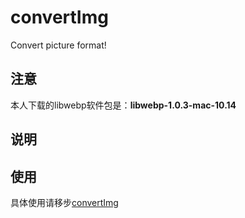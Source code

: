 # convertImg
Convert picture format!

## 注意
本人下载的libwebp软件包是：**libwebp-1.0.3-mac-10.14**

## 说明

## 使用
具体使用请移步[convertImg](https://blog.augustvino.cn/FrontEnd/Image/8.1.html)